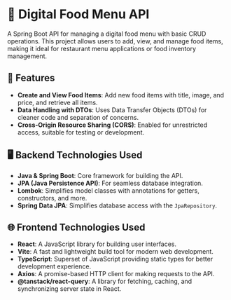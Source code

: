 # 🍔 Digital Food Menu API

A Spring Boot API for managing a digital food menu with basic CRUD operations. This project allows users to add, view, and manage food items, making it ideal for restaurant menu applications or food inventory management.

## 🚀 Features

- **Create and View Food Items**: Add new food items with title, image, and price, and retrieve all items.
- **Data Handling with DTOs**: Uses Data Transfer Objects (DTOs) for cleaner code and separation of concerns.
- **Cross-Origin Resource Sharing (CORS)**: Enabled for unrestricted access, suitable for testing or development.

## 🖥️ Backend Technologies Used

- **Java & Spring Boot**: Core framework for building the API.
- **JPA (Java Persistence API)**: For seamless database integration.
- **Lombok**: Simplifies model classes with annotations for getters, constructors, and more.
- **Spring Data JPA**: Simplifies database access with the `JpaRepository`.

## 🌐 Frontend Technologies Used

- **React**: A JavaScript library for building user interfaces.
- **Vite**: A fast and lightweight build tool for modern web development.
- **TypeScript**: Superset of JavaScript providing static types for better development experience.
- **Axios**: A promise-based HTTP client for making requests to the API.
- **@tanstack/react-query**: A library for fetching, caching, and synchronizing server state in React.

